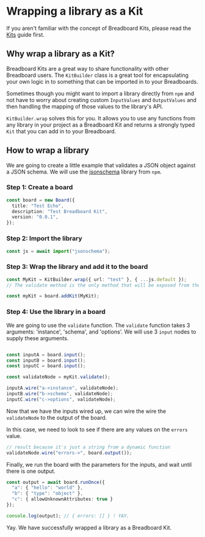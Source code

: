 # Wrapping a library as a Kit

If you aren't familiar with the concept of Breadboard Kits, please read the [Kits](kits.md) guide first.

## Why wrap a library as a Kit?

Breadboard Kits are a great way to share functionality with other Breadboard users. The `KitBuilder` class is a great tool for encapsulating your own logic in to something that can be imported in to your Breadboards.

Sometimes though you might want to import a library directly from `npm` and not have to worry about creating custom `InputValues` and `OutputValues` and then handling the mapping of those values to the library's API.

`KitBuilder.wrap` solves this for you. It allows you to use any functions from any library in your project as a Breadboard Kit and returns a strongly typed `Kit` that you can add in to your Breadboard.

## How to wrap a library

We are going to create a little example that validates a JSON object against a JSON schema. We will use the [jsonschema](https://www.npmjs.com/package/jsonschema) library from `npm`.

### Step 1: Create a board

```TypeScript
const board = new Board({
  title: "Test Echo",
  description: "Test Breadboard Kit",
  version: "0.0.1",
});
```

### Step 2: Import the library

```TypeScript
const js = await import("jsonschema");
```

### Step 3: Wrap the library and add it to the board

```TypeScript
const MyKit = KitBuilder.wrap({ url: "test" }, { ...js.default });
// The validate method is the only method that will be exposed from the library (it's the only function, the other properties are just Classes)

const myKit = board.addKit(MyKit);
```

### Step 4: Use the library in a board

We are going to use the `validate` function. The `validate` function takes 3 arguments: 'instance', 'schema', and 'options'. We will use 3 `input` nodes to supply these arguments.

```TypeScript

const inputA = board.input();
const inputB = board.input();
const inputC = board.input();

const validateNode = myKit.validate();

inputA.wire("a->instance", validateNode);
inputB.wire("b->schema", validateNode);
inputC.wire("c->options", validateNode);
```

Now that we have the inputs wired up, we can wire the wire the `validateNode` to the output of the board.

In this case, we need to look to see if there are any values on the `errors` value.

```TypeScript
// result because it's just a string from a dynamic function
validateNode.wire("errors->", board.output());
```

Finally, we run the board with the parameters for the inputs, and wait until there is one output.

```TypeScript
const output = await board.runOnce({
  "a": { "hello": "world" },
  "b": { "type": "object" },
  "c": { allowUnknownAttributes: true }
});

console.log(output); // { errors: [] } ! YAY.
```

Yay. We have successfully wrapped a library as a Breadboard Kit.
